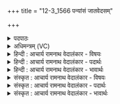 +++
title = "12-3_1566 पन्यांसं जातवेदसम्"

+++
<details><summary>पदपाठः</summary>

प꣡न्या꣢꣯ꣳसम्। जा꣣त꣡वे꣢दसम्। जा꣣त꣢। वे꣣दसम्। यः꣢। दे꣣व꣡ता꣢ति। उ꣡द्य꣢꣯ता। उत्। य꣣ता। हव्या꣡नि꣢। ऐ꣡र꣢꣯यत्। दि꣣वि꣢। १५६६।
</details>

<details><summary>अधिमन्त्रम् (VC)</summary>

- अग्निः
- गोपवन आत्रेयः
- आनुष्टुभः प्रगाथः (गायत्री)
- षड्जः
</details>

<details><summary>हिन्दी : आचार्य रामनाथ वेदालंकार - विषयः</summary>

अगले मन्त्र में यज्ञाग्नि और अन्तरिक्ष का परस्पर विनिमय दर्शाया गया है।
</details>

<details><summary>हिन्दी : आचार्य रामनाथ वेदालंकार - पदार्थः</summary>

पदार्थान्वयभाषाः -  (यः) जो यज्ञाग्नि (देवताति) यज्ञ में (उद्यता) डाली गयी (हव्यानि) हवियों को (दिवि) अन्तरिक्ष में (ऐरयत्) पहुँचा देता है,उस (पन्यांसम्) अतिशय आदान-प्रदान का व्यवहार करनेवाले अर्थात् हवि लेकर बदले में आकाश से वर्षा देनेवाले (जातवेदसम्) प्रकाशित यज्ञाग्नि की,मैं (स्तुषे) स्तुति करता हूँ।[यहाँ स्तुषे पद पहले से चला आ रहा है।]॥३॥
</details>

<details><summary>हिन्दी : आचार्य रामनाथ वेदालंकार - भावार्थः</summary>

भावार्थभाषाः -  वर्षा के लिए अग्नि में डाली हुई आहुति अग्नि द्वारा अलग-अलग सूक्ष्म अवयवों में विभक्त होकर गरम वायु के साथ ऊपर आकाश में पहुँचती है। तब ऊपर स्थित पवनों में गति उत्पन्न हो जाती है,जिससे मेघस्थ जल-वाष्पों से जब शीतल पवन टकराते हैं,तब वर्षा होती है ॥३॥
</details>

<details><summary>संस्कृत : आचार्य रामनाथ वेदालंकार - विषयः</summary>

अथ यज्ञाग्नेराकाशस्य च पारस्परिकं विनिमयं दर्शयति।
</details>

<details><summary>संस्कृत : आचार्य रामनाथ वेदालंकार - पदार्थः</summary>

पदार्थान्वयभाषाः -  (यः) यज्ञाग्निः (देवताति) देवतातौ यज्ञे।[देवताता इति यज्ञनामसु पठितम्। निघं० ३।१७।] (उद्यता) उद्यतानि (हव्यानि) हवींषि (दिवि) अन्तरिक्षे (ऐरयत्) प्रेरयति,तम् (पन्यांसम्) पनीयांसम्,अतिशयेन आदानप्रदानयोर्व्यवहर्तारम्,हव्यं दत्त्वा विनिमयेनाकाशाद् वृष्टिं गृह्णानम् इत्यर्थः।[पण व्यवहारे स्तुतौ च,तृजन्तादीयसुन्,ईकारलोपश्छान्दसः।] (जातवेदसम्) जातप्रकाशम् यज्ञाग्निम्,अहं (स्तुषे) स्तौमि।[अत्र स्तुषे इति पूर्वतोऽनुवृत्तम्]॥३॥
</details>

<details><summary>संस्कृत : आचार्य रामनाथ वेदालंकार - भावार्थः</summary>

भावार्थभाषाः -  वृष्ट्यर्थमग्नौ प्रास्ताहुतिरग्निना विच्छिन्ना तप्तवायुना सहोपरि गच्छति,तत ऊर्ध्वस्थेषु पवनेषु गतिरुत्पद्यते,येन मेघस्थैर्जलवाष्पैर्यदा शीताः पवनाः संघट्टन्ते तदा वृष्टिर्जायते ॥३॥
</details>